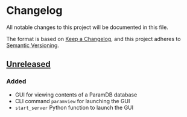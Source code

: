 # Changelog

All notable changes to this project will be documented in this file.

The format is based on [Keep a Changelog](https://keepachangelog.com/en/1.1.0/), and this
project adheres to [Semantic Versioning](https://semver.org/spec/v2.0.0).

## [Unreleased]

### Added

- GUI for viewing contents of a ParamDB database
- CLI command `paramview` for launching the GUI
- `start_server` Python function to launch the GUI

[unreleased]: https://github.com/PainterQubits/paramview/compare/v0.1.0...main
[0.1.0]: https://github.com/PainterQubits/paramview/releases/tag/v0.1.0
